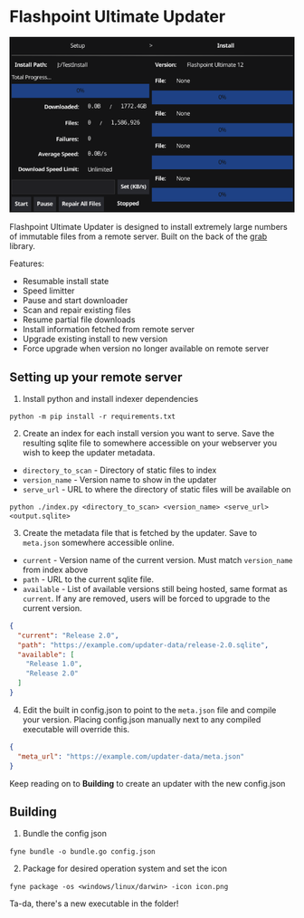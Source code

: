 # Flashpoint Ultimate Updater

![Screenshot](/screenshot.png?raw=true "Screenshot")

Flashpoint Ultimate Updater is designed to install extremely large numbers of immutable files from a remote server. Built on the back of the [grab](https://github.com/cavaliergopher/grab) library.

Features:
- Resumable install state
- Speed limitter
- Pause and start downloader
- Scan and repair existing files
- Resume partial file downloads
- Install information fetched from remote server
- Upgrade existing install to new version
- Force upgrade when version no longer available on remote server

## Setting up your remote server

1. Install python and install indexer dependencies
```
python -m pip install -r requirements.txt
```

2. Create an index for each install version you want to serve. Save the resulting sqlite file to somewhere accessible on your webserver you wish to keep the updater metadata.
 - `directory_to_scan` - Directory of static files to index
 - `version_name` - Version name to show in the updater
 - `serve_url` - URL to where the directory of static files will be available on

```
python ./index.py <directory_to_scan> <version_name> <serve_url> <output.sqlite>
```

3. Create the metadata file that is fetched by the updater. Save to `meta.json` somewhere accessible online.
 - `current` - Version name of the current version. Must match `version_name` from index above
 - `path` - URL to the current sqlite file.
 - `available` - List of available versions still being hosted, same format as `current`. If any are removed, users will be forced to upgrade to the current version.
```json
{
  "current": "Release 2.0",
  "path": "https://example.com/updater-data/release-2.0.sqlite",
  "available": [
    "Release 1.0",
    "Release 2.0"
  ]
}
```

4. Edit the built in config.json to point to the `meta.json` file and compile your version. Placing config.json manually next to any compiled executable will override this.
```json
{
  "meta_url": "https://example.com/updater-data/meta.json"
}
```

Keep reading on to **Building** to create an updater with the new config.json

## Building

1. Bundle the config json

`fyne bundle -o bundle.go config.json`

2. Package for desired operation system and set the icon

`fyne package -os <windows/linux/darwin> -icon icon.png`

Ta-da, there's a new executable in the folder!